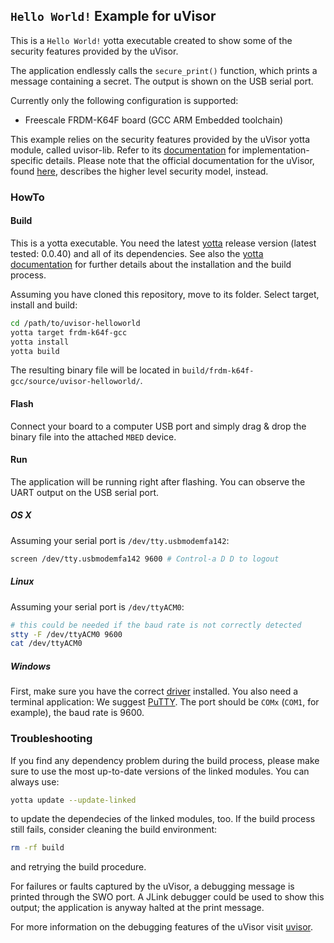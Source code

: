 ## `Hello World!` Example for uVisor

This is a `Hello World!` yotta executable created to show some of the security features provided by the uVisor.

The application endlessly calls the `secure_print()` function, which prints a message containing a secret. The output is shown on the USB serial port.

Currently only the following configuration is supported:
- Freescale FRDM-K64F board (GCC ARM Embedded toolchain)

This example relies on the security features provided by the uVisor yotta module, called uvisor-lib. Refer to its [documentation](https://github.com/ARMmbed/uvisor-lib) for implementation-specific details. Please note that the official documentation for the uVisor, found [here](https://github.com/ARMmbed/uvisor), describes the higher level security model, instead.

### HowTo

#### Build

This is a yotta executable. You need the latest [yotta](https://github.com/ARMmbed/yotta) release version (latest tested: 0.0.40) and all of its dependencies. See also the [yotta documentation](http://armmbed.github.io/yotta/) for further details about the installation and the build process.

Assuming you have cloned this repository, move to its folder. Select target, install and build:
```bash
cd /path/to/uvisor-helloworld
yotta target frdm-k64f-gcc
yotta install
yotta build
```

The resulting binary file will be located in `build/frdm-k64f-gcc/source/uvisor-helloworld/`. 

#### Flash

Connect your board to a computer USB port and simply drag & drop the binary file into the attached `MBED` device.

#### Run

The application will be running right after flashing. You can observe the UART output on the USB serial port.

##### **OS X** 
Assuming your serial port is `/dev/tty.usbmodemfa142`:
```bash
screen /dev/tty.usbmodemfa142 9600 # Control-a D D to logout
```

##### **Linux**
Assuming your serial port is `/dev/ttyACM0`:
```bash
# this could be needed if the baud rate is not correctly detected
stty -F /dev/ttyACM0 9600
cat /dev/ttyACM0
```
##### **Windows**
First, make sure you have the correct [driver](http://developer.mbed.org/handbook/Windows-serial-configuration) installed. You also need a terminal application: We suggest [PuTTY](http://www.chiark.greenend.org.uk/~sgtatham/putty/download.html). The port should be `COMx` (`COM1`, for example), the baud rate is 9600.

### Troubleshooting
If you find any dependency problem during the build process, please make sure to use the most up-to-date versions of the linked modules. You can always use:
```bash
yotta update --update-linked
```
to update the dependecies of the linked modules, too. If the build process still fails, consider cleaning the build environment:
```bash
rm -rf build
```
and retrying the build procedure.

For failures or faults captured by the uVisor, a debugging message is printed through the SWO port. A JLink debugger could be used to show this output; the application is anyway halted at the print message.

For more information on the debugging features of the uVisor visit [uvisor](https://github.com/ARMmbed/uvisor).
